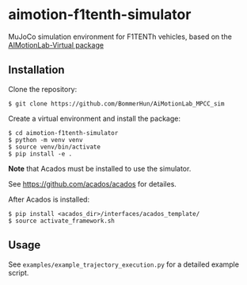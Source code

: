 # aimotion-f1tenth-simulator

MuJoCo simulation environment for F1TENTh vehicles, based on the [AIMotionLab-Virtual package](https://github.com/AIMotionLab-SZTAKI/AIMotionLab-Virtual)

## Installation
Clone the repository:
```
$ git clone https://github.com/BommerHun/AiMotionLab_MPCC_sim
```
Create a virtual environment and install the package:
```
$ cd aimotion-f1tenth-simulator
$ python -m venv venv
$ source venv/bin/activate
$ pip install -e .
```
**Note** that Acados must be installed to use the simulator.

See https://github.com/acados/acados for detailes.

After Acados is installed:
```
$ pip install <acados_dir>/interfaces/acados_template/
$ source activate_framework.sh
```
## Usage
See `examples/example_trajectory_execution.py` for a detailed example script. 